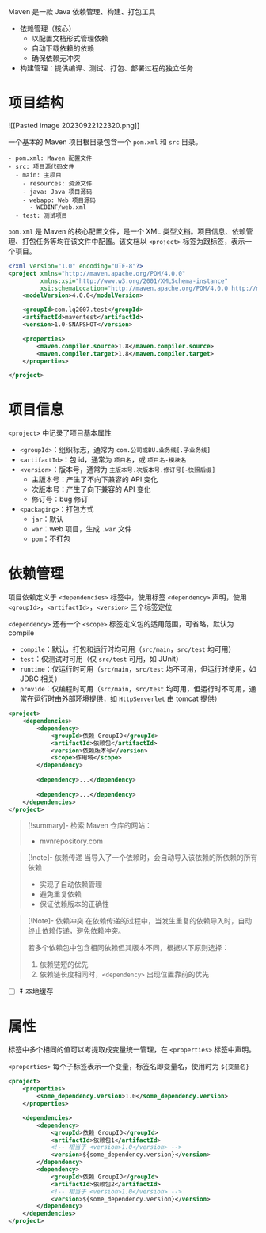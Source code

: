 Maven 是一款 Java 依赖管理、构建、打包工具
- 依赖管理（核心）
	- 以配置文档形式管理依赖
	- 自动下载依赖的依赖
	- 确保依赖无冲突
- 构建管理：提供编译、测试、打包、部署过程的独立任务
# 项目结构

![[Pasted image 20230922122320.png]]

一个基本的 Maven 项目根目录包含一个 `pom.xml` 和 `src` 目录。

```dirtree
- pom.xml: Maven 配置文件
- src: 项目源代码文件
  - main: 主项目
    - resources: 资源文件
    - java: Java 项目源码
    - webapp: Web 项目源码
      - WEBINF/web.xml
  - test: 测试项目
```

`pom.xml` 是 Maven 的核心配置文件，是一个 XML 类型文档。项目信息、依赖管理、打包任务等均在该文件中配置。该文档以 `<project>` 标签为跟标签，表示一个项目。

```xml title:pom.xml
<?xml version="1.0" encoding="UTF-8"?>
<project xmlns="http://maven.apache.org/POM/4.0.0"
         xmlns:xsi="http://www.w3.org/2001/XMLSchema-instance"
         xsi:schemaLocation="http://maven.apache.org/POM/4.0.0 http://maven.apache.org/xsd/maven-4.0.0.xsd">
    <modelVersion>4.0.0</modelVersion>

    <groupId>com.lq2007.test</groupId>
    <artifactId>maventest</artifactId>
    <version>1.0-SNAPSHOT</version>

    <properties>
        <maven.compiler.source>1.8</maven.compiler.source>
        <maven.compiler.target>1.8</maven.compiler.target>
    </properties>

</project>
```
# 项目信息

`<project>` 中记录了项目基本属性
- `<groupId>`：组织标志，通常为 `com.公司或BU.业务线[.子业务线]`
- `<artifactId>`：包 id，通常为 `项目名`，或 `项目名-模块名`
- `<version>`：版本号，通常为 `主版本号.次版本号.修订号[-快照后缀]`
	- 主版本号：产生了不向下兼容的 API 变化
	- 次版本号：产生了向下兼容的 API 变化
	- 修订号：bug 修订
- `<packaging>`：打包方式
	- `jar`：默认
	- `war`：web 项目，生成 `.war` 文件
	- `pom`：不打包
# 依赖管理

项目依赖定义于 `<dependencies>` 标签中，使用标签 `<dependency>` 声明，使用 `<groupId>`，`<artifactId>`，`<version>` 三个标签定位

`<dependency>` 还有一个 `<scope>` 标签定义包的适用范围，可省略，默认为 compile
- `compile`：默认，打包和运行时均可用（`src/main`，`src/test` 均可用）
- `test`：仅测试时可用（仅 `src/test` 可用，如 JUnit）
- `runtime`：仅运行时可用（`src/main`，`src/test` 均不可用，但运行时使用，如 JDBC 相关）
- `provide`：仅编程时可用（`src/main`，`src/test` 均可用，但运行时不可用，通常在运行时由外部环境提供，如 `HttpServerlet` 由 tomcat 提供）

```xml
<project>
    <dependencies>
        <dependency>
            <groupId>依赖 GroupID</groupId>
            <artifactId>依赖包</artifactId>
            <version>依赖版本号</version>
            <scope>作用域</scope>
        </dependency>
        
        <dependency>...</dependency>
        
        <dependency>...</dependency>
    </dependencies>
</project>
```

> [!summary]- 检索 Maven 仓库的网站：
> - mvnrepository.com

> [!note]- 依赖传递
> 当导入了一个依赖时，会自动导入该依赖的所依赖的所有依赖
> - 实现了自动依赖管理
> - 避免重复依赖
> - 保证依赖版本的正确性

> [!Note]- 依赖冲突
> 在依赖传递的过程中，当发生重复的依赖导入时，自动终止依赖传递，避免依赖冲突。
> 
> 若多个依赖包中包含相同依赖但其版本不同，根据以下原则选择：
> 1. 依赖链短的优先
> 2. 依赖链长度相同时，`<dependency>` 出现位置靠前的优先

- [ ] ⏬ 本地缓存
# 属性

标签中多个相同的值可以考提取成变量统一管理，在 `<properties>` 标签中声明。

`<properties>` 每个子标签表示一个变量，标签名即变量名，使用时为 `${变量名}`

```xml
<project>
    <properties>
        <some_dependency.version>1.0</some_dependency.version>
    </properties>

    <dependencies>
        <dependency>
            <groupId>依赖 GroupID</groupId>
            <artifactId>依赖包1</artifactId>
            <!-- 相当于 <version>1.0</version> -->
            <version>${some_dependency.version}</version>
        </dependency>
        <dependency>
            <groupId>依赖 GroupID</groupId>
            <artifactId>依赖包2</artifactId>
            <!-- 相当于 <version>1.0</version> -->
            <version>${some_dependency.version}</version>
        </dependency>
    </dependencies>
</project>
```